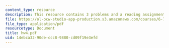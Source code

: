 ```yaml
---
content_type: resource
description: This resource contains 3 problems and a reading assignment.
file: https://ol-ocw-studio-app-production.s3.amazonaws.com/courses/6-776-high-speed-communication-circuits-spring-2005/14ebca3290deccc89880cd09f19e3efd_hw4.pdf
file_type: application/pdf
resourcetype: Document
title: hw4.pdf
uid: 14ebca32-90de-ccc8-9880-cd09f19e3efd
---
```

